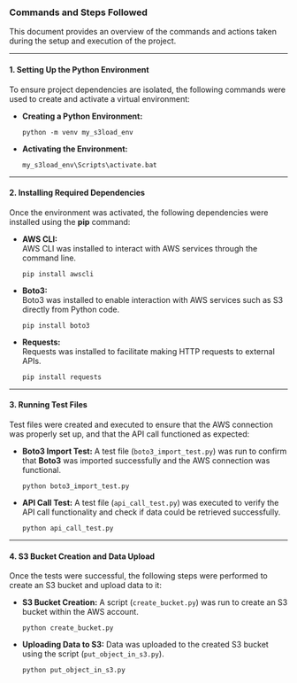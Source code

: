 ### **Commands and Steps Followed**

This document provides an overview of the commands and actions taken during the setup and execution of the project.

---

#### **1. Setting Up the Python Environment**

To ensure project dependencies are isolated, the following commands were used to create and activate a virtual environment:

- **Creating a Python Environment:**
  ```
  python -m venv my_s3load_env
  ```

- **Activating the Environment:**
  ```
  my_s3load_env\Scripts\activate.bat
  ```

---

#### **2. Installing Required Dependencies**

Once the environment was activated, the following dependencies were installed using the **pip** command:

- **AWS CLI:**  
  AWS CLI was installed to interact with AWS services through the command line.
  ```
  pip install awscli
  ```

- **Boto3:**  
  Boto3 was installed to enable interaction with AWS services such as S3 directly from Python code.
  ```
  pip install boto3
  ```

- **Requests:**  
  Requests was installed to facilitate making HTTP requests to external APIs.
  ```
  pip install requests
  ```

---

#### **3. Running Test Files**

Test files were created and executed to ensure that the AWS connection was properly set up, and that the API call functioned as expected:

- **Boto3 Import Test:**
  A test file (`boto3_import_test.py`) was run to confirm that **Boto3** was imported successfully and the AWS connection was functional.
  ```
  python boto3_import_test.py
  ```

- **API Call Test:**
  A test file (`api_call_test.py`) was executed to verify the API call functionality and check if data could be retrieved successfully.
  ```
  python api_call_test.py
  ```

---

#### **4. S3 Bucket Creation and Data Upload**

Once the tests were successful, the following steps were performed to create an S3 bucket and upload data to it:

- **S3 Bucket Creation:**
  A script (`create_bucket.py`) was run to create an S3 bucket within the AWS account.
  ```
  python create_bucket.py
  ```

- **Uploading Data to S3:**
  Data was uploaded to the created S3 bucket using the script (`put_object_in_s3.py`).
  ```
  python put_object_in_s3.py
  ```
